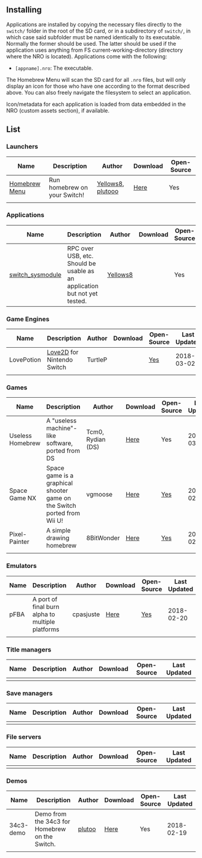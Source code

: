 ## Installing

Applications are installed by copying the necessary files directly to
the `switch/` folder in the root of the SD card, or in a subdirectory of
`switch/`, in which case said subfolder must be named identically to its
executable. Normally the former should be used. The latter should be
used if the application uses anything from FS current-working-directory
(directory where the NRO is located). Applications come with the
following:

  - `[appname].nro`: The executable.

The Homebrew Menu will scan the SD card for all `.nro` files, but will
only display an icon for those who have one according to the format
described above. You can also freely navigate the filesystem to select
an application.

Icon/metadata for each application is loaded from data embedded in the
NRO (custom assets section), if
available.

## List

### Launchers

| Name                                                     | Description                   | Author                                                                   | Download                                                 | Open-Source |
| -------------------------------------------------------- | ----------------------------- | ------------------------------------------------------------------------ | -------------------------------------------------------- | ----------- |
| [Homebrew Menu](https://github.com/switchbrew/nx-hbmenu) | Run homebrew on your Switch\! | [Yellows8](User:Yellows8 "wikilink"), [plutooo](User:plutooo "wikilink") | [Here](https://github.com/switchbrew/nx-hbmenu/releases) | Yes         |
|                                                          |                               |                                                                          |                                                          |             |

### Applications

| Name                                                              | Description                                                               | Author                               | Download | Open-Source | Last Updated |
| ----------------------------------------------------------------- | ------------------------------------------------------------------------- | ------------------------------------ | -------- | ----------- | ------------ |
| [switch\_sysmodule](https://github.com/yellows8/switch_sysmodule) | RPC over USB, etc. Should be usable as an application but not yet tested. | [Yellows8](User:Yellows8 "wikilink") |          | Yes         |              |

### Game Engines

| Name       | Description                                      | Author  | Download | Open-Source                                              | Last Updated |
| ---------- | ------------------------------------------------ | ------- | -------- | -------------------------------------------------------- | ------------ |
| LovePotion | [Love2D](https://love2d.org) for Nintendo Switch | TurtleP |          | [Yes](https://github.com/TurtleP/LovePotion/tree/switch) | 2018-03-02   |
|            |                                                  |         |          |                                                          |              |

### Games

| Name             | Description                                                              | Author            | Download                                                                         | Open-Source                                                | Last Updated |
| ---------------- | ------------------------------------------------------------------------ | ----------------- | -------------------------------------------------------------------------------- | ---------------------------------------------------------- | ------------ |
| Useless Homebrew | A "useless machine"-like software, ported from DS                        | Tcm0, Rydian (DS) | [Here](https://gbatemp.net/threads/useless-homebrew-for-nintendo-switch.497041/) | Yes                                                        | 2018-03-03   |
| Space Game NX    | Space game is a graphical shooter game on the Switch ported from Wii U\! | vgmoose           | [Here](https://github.com/vgmoose/spacenx/releases)                              | [Yes](https://github.com/vgmoose/spacenx/)                 | 2018-02-19   |
| Pixel-Painter    | A simple drawing homebrew                                                | 8BitWonder        | [Here](https://github.com/16BitWonder/Pixel-Painter-Switch/releases)             | [Yes](https://github.com/16BitWonder/Pixel-Painter-Switch) | 2018-02-21   |
|                  |                                                                          |                   |                                                                                  |                                                            |              |

### Emulators

| Name | Description                                      | Author    | Download                                           | Open-Source                              | Last Updated |
| ---- | ------------------------------------------------ | --------- | -------------------------------------------------- | ---------------------------------------- | ------------ |
| pFBA | A port of final burn alpha to multiple platforms | cpasjuste | [Here](https://github.com/Cpasjuste/pfba/releases) | [Yes](https://github.com/Cpasjuste/pfba) | 2018-02-20   |
|      |                                                  |           |                                                    |                                          |              |

### Title managers

| Name | Description | Author | Download | Open-Source | Last Updated |
| ---- | ----------- | ------ | -------- | ----------- | ------------ |
|      |             |        |          |             |              |

### Save managers

| Name | Description | Author | Download | Open-Source | Last Updated |
| ---- | ----------- | ------ | -------- | ----------- | ------------ |
|      |             |        |          |             |              |

### File servers

| Name | Description | Author | Download | Open-Source | Last Updated |
| ---- | ----------- | ------ | -------- | ----------- | ------------ |
|      |             |        |          |             |              |

### Demos

| Name      | Description                                    | Author                           | Download                                        | Open-Source | Last Updated |
| --------- | ---------------------------------------------- | -------------------------------- | ----------------------------------------------- | ----------- | ------------ |
| 34c3-demo | Demo from the 34c3 for Homebrew on the Switch. | [plutoo](User:plutoo "wikilink") | [Here](https://github.com/switchbrew/34c3-demo) | Yes         | 2018-02-19   |
|           |                                                |                                  |                                                 |             |              |
